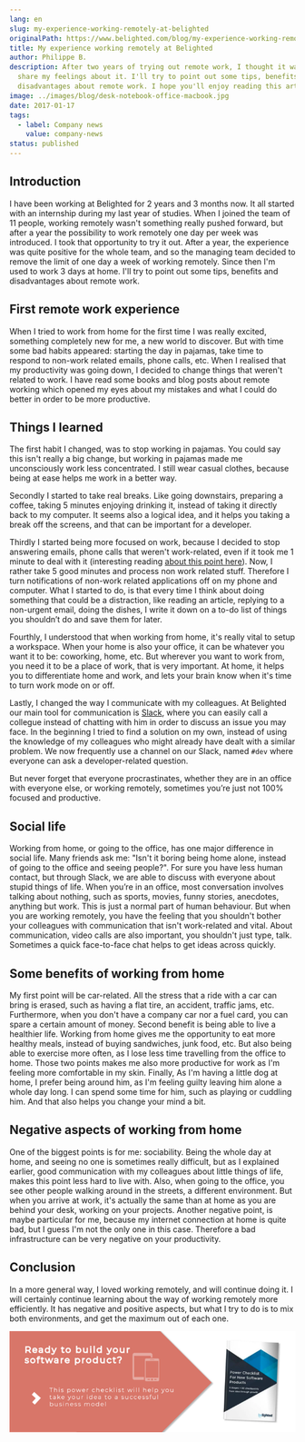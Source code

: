 ```yaml
---
lang: en
slug: my-experience-working-remotely-at-belighted
originalPath: https://www.belighted.com/blog/my-experience-working-remotely-at-belighted
title: My experience working remotely at Belighted
author: Philippe B.
description: After two years of trying out remote work, I thought it was time to
  share my feelings about it. I'll try to point out some tips, benefits and
  disadvantages about remote work. I hope you'll enjoy reading this article.
image: ../images/blog/desk-notebook-office-macbook.jpg
date: 2017-01-17
tags:
  - label: Company news
    value: company-news
status: published
---
```

Introduction
------------

I have been working at Belighted for 2 years and 3 months now. It all started with an internship during my last year of studies. When I joined the team of 11 people, working remotely wasn't something really pushed forward, but after a year the possibility to work remotely one day per week was introduced. I took that opportunity to try it out. After a year, the experience was quite positive for the whole team, and so the managing team decided to remove the limit of one day a week of working remotely. Since then I'm used to work 3 days at home. I'll try to point out some tips, benefits and disadvantages about remote work.

First remote work experience
----------------------------

When I tried to work from home for the first time I was really excited, something completely new for me, a new world to discover. But with time some bad habits appeared: starting the day in pajamas, take time to respond to non-work related emails, phone calls, etc. When I realised that my productivity was going down, I decided to change things that weren't related to work. I have read some books and blog posts about remote working which opened my eyes about my mistakes and what I could do better in order to be more productive.

Things I learned
----------------

The first habit I changed, was to stop working in pajamas. You could say this isn't really a big change, but working in pajamas made me unconsciously work less concentrated. I still wear casual clothes, because being at ease helps me work in a better way.

Secondly I started to take real breaks. Like going downstairs, preparing a coffee, taking 5 minutes enjoying drinking it, instead of taking it directly back to my computer. It seems also a logical idea, and it helps you taking a break off the screens, and that can be important for a developer.

Thirdly I started being more focused on work, because I decided to stop answering emails, phone calls that weren't work-related, even if it took me 1 minute to deal with it (interesting reading [about this point here](https://lifehacker.com/how-long-it-takes-to-get-back-on-track-after-a-distract-1720708353)). Now, I rather take 5 good minutes and process non work related stuff. Therefore I turn notifications of non-work related applications off on my phone and computer. What I started to do, is that every time I think about doing something that could be a distraction, like reading an article, replying to a non-urgent email, doing the dishes, I write it down on a to-do list of things you shouldn’t do and save them for later.

Fourthly, I understood that when working from home, it's really vital to setup a workspace. When your home is also your office, it can be whatever you want it to be: coworking, home, etc. But wherever you want to work from, you need it to be a place of work, that is very important. At home, it helps you to differentiate home and work, and lets your brain know when it's time to turn work mode on or off.

Lastly, I changed the way I communicate with my colleagues. At Belighted our main tool for communication is [Slack](https://slack.com/), where you can easily call a collegue instead of chatting with him in order to discuss an issue you may face. In the beginning I tried to find a solution on my own, instead of using the knowledge of my colleagues who might already have dealt with a similar problem. We now frequently use a channel on our Slack, named `#dev` where everyone can ask a developer-related question.

But never forget that everyone procrastinates, whether they are in an office with everyone else, or working remotely, sometimes you’re just not 100% focused and productive.

Social life
-----------

Working from home, or going to the office, has one major difference in social life. Many friends ask me: "Isn't it boring being home alone, instead of going to the office and seeing people?". For sure you have less human contact, but through Slack, we are able to discuss with everyone about stupid things of life. When you’re in an office, most conversation involves talking about nothing, such as sports, movies, funny stories, anecdotes, anything but work. This is just a normal part of human behaviour. But when you are working remotely, you have the feeling that you shouldn't bother your colleagues with communication that isn't work-related and vital. About communication, video calls are also important, you shouldn't just type, talk. Sometimes a quick face-to-face chat helps to get ideas across quickly.

Some benefits of working from home
----------------------------------

My first point will be car-related. All the stress that a ride with a car can bring is erased, such as having a flat tire, an accident, traffic jams, etc. Furthermore, when you don't have a company car nor a fuel card, you can spare a certain amount of money. Second benefit is being able to live a healthier life. Working from home gives me the opportunity to eat more healthy meals, instead of buying sandwiches, junk food, etc. But also being able to exercise more often, as I lose less time travelling from the office to home. Those two points makes me also more productive for work as I'm feeling more comfortable in my skin. Finally, As I'm having a little dog at home, I prefer being around him, as I'm feeling guilty leaving him alone a whole day long. I can spend some time for him, such as playing or cuddling him. And that also helps you change your mind a bit.

Negative aspects of working from home
-------------------------------------

One of the biggest points is for me: sociability. Being the whole day at home, and seeing no one is sometimes really difficult, but as I explained earlier, good communication with my colleagues about little things of life, makes this point less hard to live with. Also, when going to the office, you see other people walking around in the streets, a different environment. But when you arrive at work, it's actually the same than at home as you are behind your desk, working on your projects. Another negative point, is maybe particular for me, because my internet connection at home is quite bad, but I guess I'm not the only one in this case. Therefore a bad infrastructure can be very negative on your productivity.

Conclusion
----------

In a more general way, I loved working remotely, and will continue doing it. I will certainly continue learning about the way of working remotely more efficiently. It has negative and positive aspects, but what I try to do is to mix both environments, and get the maximum out of each one.  
  
[![New Call-to-action](/content/images/legacy/UPTtKvQU_5rjKfQJ1Qjwk.png)](https://cta-redirect.hubspot.com/cta/redirect/1684659/fb3606cc-cc1b-47d0-ae85-2c9f69837fe2)